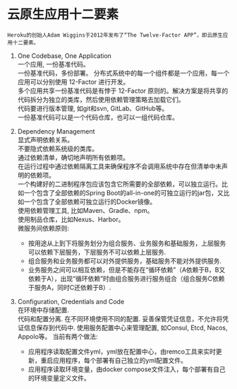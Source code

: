 # 云原生应用十二要素  

    Heroku的创始人Adam Wiggins于2012年发布了“The Twelve-Factor APP”，即云原生应用十二要素。  
1. One Codebase, One Application  
    一个应用, 一份基准代码。  
    一份基准代码，多份部署。 
    分布式系统中的每一个组件都是一个应用，每一个应用可以分别使用 12-Factor 进行开发。  
    多个应用共享一份基准代码是有悖于 12-Factor 原则的。解决方案是将共享的代码拆分为独立的类库，然后使用依赖管理策略去加载它们。  
    代码要进行版本管理, 如git和svn, GitLab、GitHub等。  
    一份基准代码可以是一个代码仓库，也可以一组代码仓库。  
   
2. Dependency Management  
    显式声明依赖关系。  
    不要隐式依赖系统级的类库。  
    通过依赖清单，确切地声明所有依赖项。  
    在运行过程中通过依赖隔离工具来确保程序不会调用系统中存在但清单中未声明的依赖项。  
    一个构建好的二进制程序包应该包含它所需要的全部依赖，可以独立运行。比如一个包含了全部依赖的Spring Boot的all-in-one的可独立运行的jar包，又比如一个包含了全部依赖可独立运行的Docker镜像。   
    使用依赖管理工具, 比如Maven、Gradle、npm。  
    使用制品仓库，比如Nexus、Harbor。  
    微服务间依赖原则:
    * 按用途从上到下将服务划分为组合服务、业务服务和基础服务，上层服务可以依赖下层服务，下层服务不可以依赖上层服务.
    * 组合服务和业务服务都可以对外提供服务，基础服务不能对外提供服务.
    * 业务服务之间可以相互依赖，但是不能存在“循环依赖”（A依赖于B，B又依赖于A），出现“循环依赖”时由组合服务进行服务组合（组合服务C依赖于服务A，同时C还依赖于B）.

3. Configuration, Credentials and Code  
   在环境中存储配置.  
   代码和配置分离.
   在不同环境使用不同的配置.
   妥善保管凭证信息，不允许将凭证信息保存到代码中.
   使用服务配置中心来管理配置, 如Consul, Etcd, Nacos, Appolo等。
   当前有两个做法:
   * 应用程序读取配置文件yml，yml放在配置中心，由remco工具来实时更新，重启应用程序，每个部署有自己独立的yml配置文件。
   * 应用程序读取环境变量，由docker compose文件注入，每个部署有自己的环境变量定义文件。  
